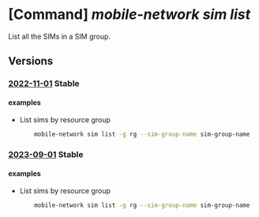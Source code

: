 # [Command] _mobile-network sim list_

List all the SIMs in a SIM group.

## Versions

### [2022-11-01](/Resources/mgmt-plane/L3N1YnNjcmlwdGlvbnMve30vcmVzb3VyY2Vncm91cHMve30vcHJvdmlkZXJzL21pY3Jvc29mdC5tb2JpbGVuZXR3b3JrL3NpbWdyb3Vwcy97fS9zaW1z/2022-11-01.xml) **Stable**

<!-- mgmt-plane /subscriptions/{}/resourcegroups/{}/providers/microsoft.mobilenetwork/simgroups/{}/sims 2022-11-01 -->

#### examples

- List sims by resource group
    ```bash
        mobile-network sim list -g rg --sim-group-name sim-group-name
    ```

### [2023-09-01](/Resources/mgmt-plane/L3N1YnNjcmlwdGlvbnMve30vcmVzb3VyY2Vncm91cHMve30vcHJvdmlkZXJzL21pY3Jvc29mdC5tb2JpbGVuZXR3b3JrL3NpbWdyb3Vwcy97fS9zaW1z/2023-09-01.xml) **Stable**

<!-- mgmt-plane /subscriptions/{}/resourcegroups/{}/providers/microsoft.mobilenetwork/simgroups/{}/sims 2023-09-01 -->

#### examples

- List sims by resource group
    ```bash
        mobile-network sim list -g rg --sim-group-name sim-group-name
    ```

